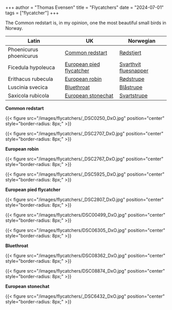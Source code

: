+++
author = "Thomas Evensen"
title = "Flycatchers"
date = "2024-07-01"
tags = ["flycatcher"]
+++

The Common redstart is, in my opinion, one the most beautiful small birds in Norway.

| Latin      | UK | Norwegian |
| --------- |  --------- |    --------- |
| Phoenicurus phoenicurus | [Common redstart](https://en.wikipedia.org/wiki/Common_redstart) |  [Rødstjert](https://no.wikipedia.org/wiki/Rødstjert) |
| Ficedula hypoleuca | [European pied flycatcher](https://en.wikipedia.org/wiki/European_pied_flycatcher) |  [Svarthvit fluesnapper](https://no.wikipedia.org/wiki/Svarthvit_fluesnapper) |
| Erithacus rubecula | [European robin](https://en.wikipedia.org/wiki/European_robin) |  [Rødstrupe](https://no.wikipedia.org/wiki/Rødstrupe) |
| Luscinia svecica | [Bluethroat](https://en.wikipedia.org/wiki/Bluethroat) |  [Blåstrupe](https://no.wikipedia.org/wiki/Bl%C3%A5strupe) |
| Saxicola rubicola | [European stonechat](https://en.wikipedia.org/wiki/European_stonechat) |  [Svartstrupe](https://no.wikipedia.org/wiki/Svartstrupe) |

**Common redstart**

{{< figure src="/images/flycatchers/_DSC0250_DxO.jpg" position="center" style="border-radius: 8px;" >}}

{{< figure src="/images/flycatchers/_DSC2707_DxO.jpg" position="center" style="border-radius: 8px;" >}}

**European robin**

{{< figure src="/images/flycatchers/_DSC2767_DxO.jpg" position="center" style="border-radius: 8px;" >}}

{{< figure src="/images/flycatchers/_DSC5925_DxO.jpg" position="center" style="border-radius: 8px;" >}}

**European pied flycatcher**

{{< figure src="/images/flycatchers/_DSC2807_DxO.jpg" position="center" style="border-radius: 8px;" >}}

{{< figure src="/images/flycatchers/DSC00499_DxO.jpg" position="center" style="border-radius: 8px;" >}}

{{< figure src="/images/flycatchers/DSC06305_DxO.jpg" position="center" style="border-radius: 8px;" >}}

**Bluethroat**

{{< figure src="/images/flycatchers/DSC08362_DxO.jpg" position="center" style="border-radius: 8px;" >}}

{{< figure src="/images/flycatchers/DSC08874_DxO.jpg" position="center" style="border-radius: 8px;" >}}

**European stonechat**

{{< figure src="/images/flycatchers/_DSC6432_DxO.jpg" position="center" style="border-radius: 8px;" >}}